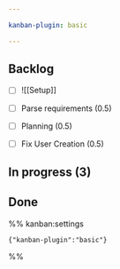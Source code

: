 ```yaml
---

kanban-plugin: basic

---
```


## Backlog

- [ ] ![[Setup]]
- [ ] Parse requirements (0.5)
- [ ] Planning (0.5)
- [ ] Fix User Creation (0.5)


## In progress (3)



## Done





%% kanban:settings
```
{"kanban-plugin":"basic"}
```
%%